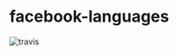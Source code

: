 # facebook-languages
![travis](https://travis-ci.org/a-klimashevsky/facebook-languages.svg?branch=master)